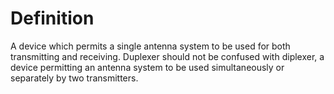 # Definition

A device which permits a single antenna system to be used for both
transmitting and receiving. Duplexer should not be confused with
diplexer, a device permitting an antenna system to be used
simultaneously or separately by two transmitters.
